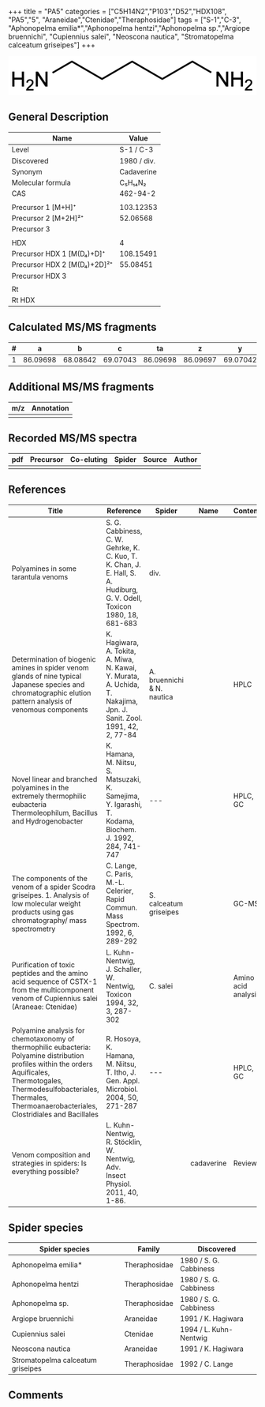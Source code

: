 +++
title = "PA5"
categories = ["C5H14N2","P103","D52","HDX108",
"PA5","5",
"Araneidae","Ctenidae","Theraphosidae"]
tags = ["S-1","C-3",
"Aphonopelma emilia*","Aphonopelma hentzi","Aphonopelma sp.","Argiope bruennichi",
"Cupiennius salei",
"Neoscona nautica",
"Stromatopelma calceatum griseipes"]
+++

![](/img/PA5.png)

## General Description

| Name                        | Value       |
|-----------------------------|-------------|
| Level                       | S-1 / C-3           |
| Discovered                  | 1980 / div. |
| Synonym                     | Cadaverine  |
| Molecular formula           | C₅H₁₄N₂     |
| CAS                         | 462-94-2    |
|                             |             |
| Precursor 1 [M+H]⁺          | 103.12353   |
| Precursor 2 [M+2H]²⁺        | 52.06568    |
| Precursor 3                 |             |
|                             |             |
| HDX                         | 4           |
| Precursor HDX 1 [M(D₄)+D]⁺   | 108.15491   |
| Precursor HDX 2 [M(D₄)+2D]²⁺ | 55.08451    |
| Precursor HDX 3             |             |
|                             |             |
| Rt                          |             |
| Rt HDX                      |             |

## Calculated MS/MS fragments

| # | a        | b        | c        | ta       | z        | y        | tz        |
|---|----------|----------|----------|----------|----------|----------|-----------|
| 1 | 86.09698 | 68.08642 | 69.07043 | 86.09698 | 86.09697 | 69.07042 | 103.12352 |

## Additional MS/MS fragments

| m/z | Annotation |
|-----|------------|
|     |            |

## Recorded MS/MS spectra

| pdf | Precursor | Co-eluting | Spider | Source | Author |
|-----|-----------|------------|--------|--------|--------|
|     |           |            |        |        |        |

## References

| Title                                                                                                                                                                                                                                     | Reference                                                                                                                | Spider                     | Name       | Content             | Link                                                                     |
|-------------------------------------------------------------------------------------------------------------------------------------------------------------------------------------------------------------------------------------------|--------------------------------------------------------------------------------------------------------------------------|----------------------------|------------|---------------------|--------------------------------------------------------------------------|
| Polyamines in some tarantula venoms                                                                                                                                                                                                       | S. G. Cabbiness, C. W. Gehrke, K. C. Kuo, T. K. Chan, J. E. Hall, S. A. Hudiburg, G. V. Odell, Toxicon 1980, 18, 681-683 | div.                       |            |                     | [Link](https://doi.org/10.1016/0041-0101(80)90099-9)                     |
| Determination of biogenic amines in spider venom glands of nine typical Japanese species and chromatographic elution pattern analysis of venomous components                                                                              | K. Hagiwara, A. Tokita, A. Miwa, N. Kawai, Y. Murata, A. Uchida, T. Nakajima, Jpn. J. Sanit. Zool. 1991, 42, 2, 77-84    | A. bruennichi & N. nautica |            | HPLC                | [link](https://doi.org/10.7601/mez.42.77)                                |
| Novel linear and branched polyamines in the extremely thermophilic eubacteria Thermoleophilum, Bacillus and Hydrogenobacter                                                                                                               | K. Hamana, M. Niitsu, S. Matsuzaki, K. Samejima, Y. Igarashi, T. Kodama, Biochem. J. 1992, 284, 741-747                  | ---                        |            | HPLC, GC            | [Link](http://www.biochemj.org/content/284/3/741)                        |
| The components of the venom of a spider Scodra griseipes. 1. Analysis of low molecular weight products using gas chromatography/ mass spectrometry                                                                                        | C. Lange, C. Paris, M.-L. Celerier, Rapid Commun. Mass Spectrom. 1992, 6, 289-292                                        | S. calceatum griseipes     |            | GC-MS               | [link](https://doi.org/10.1002/rcm.1290060413)                           |
| Purification of toxic peptides and the amino acid sequence of CSTX-1 from the multicomponent venom of Cupiennius salei (Araneae: Ctenidae)                                                                                                | L. Kuhn-Nentwig, J. Schaller, W. Nentwig, Toxicon 1994, 32, 3, 287-302                                                   | C. salei                   |            | Amino acid analysis | [link](https://doi.org/10.1016/0041-0101(94)90082-5)                     |
| Polyamine analysis for chemotaxonomy of thermophilic eubacteria: Polyamine distribution profiles within the orders Aquificales, Thermotogales, Thermodesulfobacteriales, Thermales, Thermoanaerobacteriales, Clostridiales and Bacillales | R. Hosoya, K. Hamana, M. Niitsu, T. Itho, J. Gen. Appl. Microbiol. 2004, 50, 271-287                                     | ---                        |            | HPLC, GC            | [Link](https://www.jstage.jst.go.jp/article/jgam/50/5/50_5_271/_article) |
| Venom composition and strategies in spiders: Is everything possible?                                                                                                                                                                      | L. Kuhn-Nentwig, R. Stöcklin, W. Nentwig, Adv. Insect Physiol. 2011, 40, 1-86.                                           |                            | cadaverine | Review              | [Link](https://doi.org/10.1016/B978-0-12-387668-3.00001-5)               |

## Spider species

| Spider species                    | Family        | Discovered          |
|-----------------------------------|---------------|------------------------|
| Aphonopelma emilia*               | Theraphosidae | 1980 / S. G. Cabbiness |
| Aphonopelma hentzi                | Theraphosidae | 1980 / S. G. Cabbiness |
| Aphonopelma sp.                   | Theraphosidae | 1980 / S. G. Cabbiness |
| Argiope bruennichi                | Araneidae     | 1991 / K. Hagiwara     |
| Cupiennius salei                  | Ctenidae      | 1994 / L. Kuhn-Nentwig |
| Neoscona nautica                  | Araneidae     | 1991 / K. Hagiwara     |
| Stromatopelma calceatum griseipes | Theraphosidae | 1992 / C. Lange        |

## Comments
